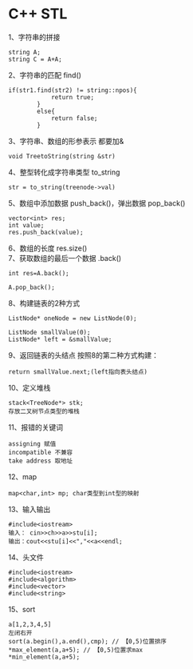# C++  STL
1、字符串的拼接 
```
string A;
string C = A+A;
```
2、字符串的匹配 find() 
```
if(str1.find(str2) != string::npos){
            return true;
        }
        else{
            return false;
        }
```
3、字符串、数组的形参表示 都要加&
```
void TreetoString(string &str)
```
4、整型转化成字符串类型 to_string
```
str = to_string(treenode->val)
```
5、数组中添加数据 push_back()，弹出数据 pop_back()
```
vector<int> res;
int value;
res.push_back(value);
```
6、数组的长度 res.size()    
7、获取数组的最后一个数据 .back()
```
int res=A.back();
       
A.pop_back();
```
8、构建链表的2种方式
```
ListNode* oneNode = new ListNode(0);
```
```
ListNode smallValue(0);
ListNode* left = &smallValue;
```
9、返回链表的头结点
按照8的第二种方式构建：
```
return smallValue.next;(left指向表头结点)
```
10、定义堆栈
```
stack<TreeNode*> stk;
存放二叉树节点类型的堆栈
```
11、报错的关键词
```
assigning 赋值
incompatible 不兼容
take address 取地址
```
12、map
```
map<char,int> mp; char类型到int型的映射
```
13、输入输出
```
#include<iostream>
输入： cin>>ch>>a>>stu[i];
输出：cout<<stu[i]<<","<<a<<endl;
```
14、头文件
```
#include<iostream>
#include<algorithm>
#include<vector>
#include<string>
```
15、sort
```
a[1,2,3,4,5]
左闭右开
sort(a.begin(),a.end(),cmp); // 【0,5)位置排序
*max_element(a,a+5); // 【0,5)位置求max
*min_element(a,a+5);
```
